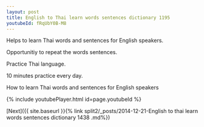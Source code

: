 ```yaml
---
layout: post
title: English to Thai learn words sentences dictionary 1195 
youtubeId: fRqUbY0B-M8
---
```

 
 
Helps to learn Thai words and sentences for English speakers.

Opportunitiy to repeat the words sentences. 

Practice Thai language. 
 
10 minutes practice every day. 
 
How to learn Thai words and sentences for English speakers 
 
{% include youtubePlayer.html id=page.youtubeId %}
 
 
[Next]({{ site.baseurl }}{% link  split2/_posts/2014-12-21-English to thai learn words sentences dictionary 1438 .md%})
 
